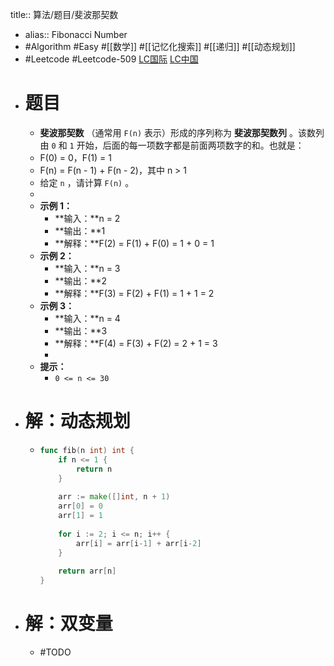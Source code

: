 title:: 算法/题目/斐波那契数

- alias:: Fibonacci Number
- #Algorithm #Easy #[[数学]] #[[记忆化搜索]] #[[递归]] #[[动态规划]]
- #Leetcode #Leetcode-509 [LC国际](https://leetcode.com/problems/fibonacci-number/) [LC中国](https://leetcode-cn.com/problems/fibonacci-number/)
- # 题目
	- **斐波那契数** （通常用 `F(n)` 表示）形成的序列称为 **斐波那契数列** 。该数列由 `0` 和 `1` 开始，后面的每一项数字都是前面两项数字的和。也就是：
	- F(0) = 0，F(1) = 1
	- F(n) = F(n - 1) + F(n - 2)，其中 n > 1
	- 给定 `n` ，请计算 `F(n)` 。
	-
	- **示例 1：**
		- **输入：**n = 2
		- **输出：**1
		- **解释：**F(2) = F(1) + F(0) = 1 + 0 = 1
	- **示例 2：**
		- **输入：**n = 3
		- **输出：**2
		- **解释：**F(3) = F(2) + F(1) = 1 + 1 = 2
	- **示例 3：**
		- **输入：**n = 4
		- **输出：**3
		- **解释：**F(4) = F(3) + F(2) = 2 + 1 = 3
		-
	- **提示：**
		- `0 <= n <= 30`
- # 解：动态规划
	- ```go
	  func fib(n int) int {
	      if n <= 1 {
	          return n
	      }
	      
	      arr := make([]int, n + 1)
	      arr[0] = 0
	      arr[1] = 1
	      
	      for i := 2; i <= n; i++ {
	          arr[i] = arr[i-1] + arr[i-2]
	      }
	      
	      return arr[n]
	  }
	  ```
- # 解：双变量
	- #TODO